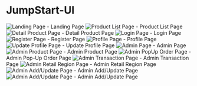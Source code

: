 # JumpStart-UI
![Landing Page](./src/assets/output/landing.png) - Landing Page
![Product List Page](./src/assets/output/Product%20List.png) - Product List Page
![Detail Product Page](./src/assets/output/ProductDetail.png) - Detail Product Page
![Login Page](./src/assets/output/Login.png) - Login Page
![Register Page](./src/assets/output/Register.png) - Register Page
![Profile Page](./src/assets/output/profile.png) - Profile Page
![Update Profile Page](./src/assets/output/updateProfile.png) - Update Profile Page
![Admin Page](./src/assets/output/adminn.png) - Admin Page
![Admin Product Page](./src/assets/output/adminproduct.png) - Admin Product Page
![Admin PopUp Order Page](./src/assets/output/admin%20pop.png) - Admin Pop-Up Order Page
![Admin Transaction Page](./src/assets/output/Admintransaction.png) - Admin Transaction Page
![Admin Retail Region Page](./src/assets/output/adminretail.png) - Admin Retail Region Page
![Admin Add/Update Page](./src/assets/output/addup.png) - Admin Add/Update Page
![Admin Add/Update Page](./src/assets/output/adduppp.png) - Admin Add/Update Page
